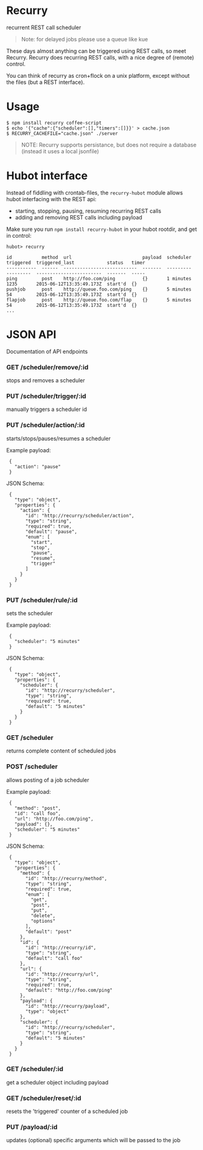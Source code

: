 # Recurry 

recurrent REST call scheduler 

> Note: for delayed jobs please use a queue like kue 

These days almost anything can be triggered using REST calls, so meet Recurry.
Recurry does recurring REST calls, with a nice degree of (remote) control.

You can think of recurry as cron+flock on a unix platform, except without the files (but a REST interface).

# Usage 

    $ npm install recurry coffee-script
    $ echo '{"cache":{"scheduler":[],"timers":[]}}' > cache.json
    $ RECURRY_CACHEFILE="cache.json" ./server

> NOTE: Recurry supports persistance, but does not require a database (instead it uses a local jsonfile)

# Hubot interface 

Instead of fiddling with crontab-files, the `recurry-hubot` module allows hubot interfacing with the REST api: 

* starting, stopping, pausing, resuming recurring REST calls
* adding and removing REST calls including payload

Make sure you run `npm install recurry-hubot` in your hubot rootdir, and get in control:

    hubot> recurry

    id           method  url                          payload  scheduler  triggered  triggered_last            status   timer
    -----------  ------  ---------------------------  -------  ---------  ---------  ------------------------  -------  -----
    ping         post    http://foo.com/ping          {}       1 minutes  1235       2015-06-12T13:35:49.173Z  start'd  {}   
    pushjob      post    http://queue.foo.com/ping    {}       5 minutes  54         2015-06-12T13:35:49.173Z  start'd  {}   
    flapjob      post    http://queue.foo.com/flap    {}       5 minutes  54         2015-06-12T13:35:49.173Z  start'd  {}   
    ...

# JSON API

Documentation of API endpoints

### GET /scheduler/remove/:id

stops and removes a scheduler

### PUT /scheduler/trigger/:id

manually triggers a scheduler id

### PUT /scheduler/action/:id

starts/stops/pauses/resumes a scheduler

Example payload:

     {
       "action": "pause"
     }

JSON Schema:

     {
       "type": "object",
       "properties": {
         "action": {
           "id": "http://recurry/scheduler/action",
           "type": "string",
           "required": true,
           "default": "pause",
           "enum": [
             "start",
             "stop",
             "pause",
             "resume",
             "trigger"
           ]
         }
       }
     }

### PUT /scheduler/rule/:id

sets the scheduler

Example payload:

     {
       "scheduler": "5 minutes"
     }

JSON Schema:

     {
       "type": "object",
       "properties": {
         "scheduler": {
           "id": "http://recurry/scheduler",
           "type": "string",
           "required": true,
           "default": "5 minutes"
         }
       }
     }

### GET /scheduler

returns complete content of scheduled jobs

### POST /scheduler

allows posting of a job scheduler

Example payload:

     {
       "method": "post",
       "id": "call foo",
       "url": "http://foo.com/ping",
       "payload": {},
       "scheduler": "5 minutes"
     }

JSON Schema:

     {
       "type": "object",
       "properties": {
         "method": {
           "id": "http://recurry/method",
           "type": "string",
           "required": true,
           "enum": [
             "get",
             "post",
             "put",
             "delete",
             "options"
           ],
           "default": "post"
         },
         "id": {
           "id": "http://recurry/id",
           "type": "string",
           "default": "call foo"
         },
         "url": {
           "id": "http://recurry/url",
           "type": "string",
           "required": true,
           "default": "http://foo.com/ping"
         },
         "payload": {
           "id": "http://recurry/payload",
           "type": "object"
         },
         "scheduler": {
           "id": "http://recurry/scheduler",
           "type": "string",
           "default": "5 minutes"
         }
       }
     }

### GET /scheduler/:id

get a scheduler object including payload 

### GET /scheduler/reset/:id

resets the 'triggered' counter of a scheduled job

### PUT /payload/:id

updates (optional) specific arguments which will be passed to the job

